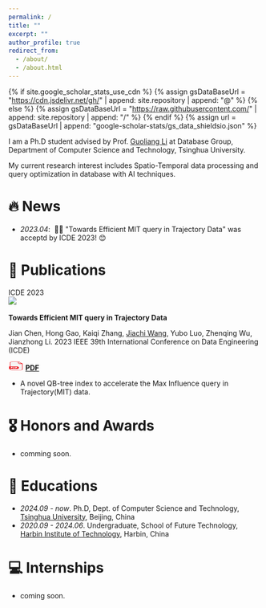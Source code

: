 ```yaml
---
permalink: /
title: ""
excerpt: ""
author_profile: true
redirect_from: 
  - /about/
  - /about.html
---
```


{% if site.google_scholar_stats_use_cdn %}
{% assign gsDataBaseUrl = "https://cdn.jsdelivr.net/gh/" | append: site.repository | append: "@" %}
{% else %}
{% assign gsDataBaseUrl = "https://raw.githubusercontent.com/" | append: site.repository | append: "/" %}
{% endif %}
{% assign url = gsDataBaseUrl | append: "google-scholar-stats/gs_data_shieldsio.json" %}

<span class='anchor' id='about-me'></span>

I am a Ph.D student advised by Prof. [Guoliang Li](https://dbgroup.cs.tsinghua.edu.cn/ligl/) at Database Group, Department of Computer Science and Technology, Tsinghua University.

My current research interest includes Spatio-Temporal data processing and query optimization in database with AI techniques. 


# 🔥 News
- *2023.04*: &nbsp;🎉🎉 "Towards Efficient MIT query in Trajectory Data" was acceptd by ICDE 2023! 😊

# 📝 Publications 

<div class='paper-box'><div class='paper-box-image'><div><div class="badge">ICDE 2023</div><img src='images/QB-tree.png' ></div></div>
<div class='paper-box-text' markdown="1">

**Towards Efficient MIT query in Trajectory Data**

Jian Chen, Hong Gao, Kaiqi Zhang, <u>Jiachi Wang</u>, Yubo Luo, Zhenqing Wu, Jianzhong Li.  2023 IEEE 39th International Conference on Data Engineering (ICDE)

<img src='images/R.png' alt="sym" width="30" height="18">  [**PDF**](https://ieeexplore.ieee.org/document/10184897) <strong><span class='show_paper_citations' data='DhtAFkwAAAAJ:ALROH1vI_8AC'></span></strong>
- A novel QB-tree index to accelerate the Max Influence query in Trajectory(MIT) data. 
</div>
</div>


# 🎖️ Honors and Awards
- comming soon. 

# 📖 Educations
- *2024.09 - now*. Ph.D, Dept. of Computer Science and Technology, [Tsinghua University](https://www.tsinghua.edu.cn/), Beijing, China
- *2020.09 - 2024.06*. Undergraduate, School of Future Technology, [Harbin Institute of Technology](http://www.hit.edu.cn/main.htm), Harbin, China


# 💻 Internships
- coming soon.
